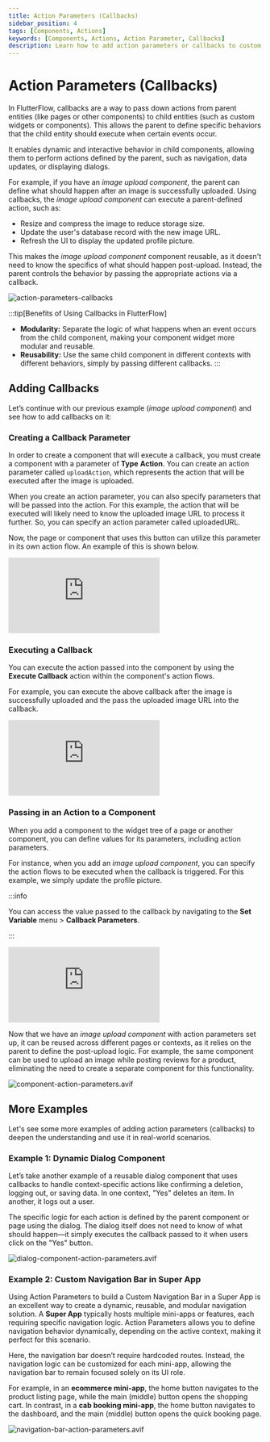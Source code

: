 ```yaml
---
title: Action Parameters (Callbacks)
sidebar_position: 4
tags: [Components, Actions]
keywords: [Components, Actions, Action Parameter, Callbacks]
description: Learn how to add action parameters or callbacks to custom components.
---
```


# Action Parameters (Callbacks)

In FlutterFlow, callbacks are a way to pass down actions from parent entities (like pages or other
components) to child entities (such as custom widgets or components). This allows the parent to
define specific behaviors that the child entity should execute when certain events occur.

It enables dynamic and interactive behavior in child components, allowing them to perform actions
defined by the parent, such as navigation, data updates, or displaying dialogs.

For example, if you have an *image upload component*, the parent can define what should happen after an image is successfully uploaded. Using callbacks, the *image upload component* can execute a parent-defined action, such as:

- Resize and compress the image to reduce storage size.
- Update the user's database record with the new image URL.
- Refresh the UI to display the updated profile picture.

This makes the *image upload component* component reusable, as it doesn't need to know the specifics of what should happen post-upload. Instead, the parent controls the behavior by passing the appropriate actions via a callback.

![action-parameters-callbacks](imgs/action-parameters-callbacks.avif)

:::tip[Benefits of Using Callbacks in FlutterFlow]

- **Modularity:** Separate the logic of what happens when an event occurs from the child component,
  making your component widget more modular and reusable.
- **Reusability:** Use the same child component in different contexts with different behaviors,
  simply by passing different callbacks.
  :::


## Adding Callbacks

Let’s continue with our previous example (*image upload component*) and see how to add callbacks on it:

### Creating a Callback Parameter

In order to create a component that will execute a callback, you must create a component with a parameter of **Type** **Action**. You can create an action parameter called `uploadAction`, which represents the action that will be executed after the image is uploaded.

When you create an action parameter, you can also specify parameters that will be passed into the action. For this example, the action that will be executed will likely need to know the uploaded image URL to process it further. So, you can specify an action parameter called uploadedURL.

Now, the page or component that uses this button can utilize this parameter in its own action flow. An example of this is shown below.

<div style={{
    position: 'relative',
    paddingBottom: 'calc(56.67989417989418% + 41px)', // Keeps the aspect ratio and additional padding
    height: 0,
    width: '100%'}}>
    <iframe 
        src="https://demo.arcade.software/BRHcXG6zWBYLCxaa9ifG?embed&show_copy_link=true"
        title=""
        style={{
            position: 'absolute',
            top: 0,
            left: 0,
            width: '100%',
            height: '100%',
            colorScheme: 'light'
        }}
        frameborder="0"
        loading="lazy"
        webkitAllowFullScreen
        mozAllowFullScreen
        allowFullScreen
        allow="clipboard-write">
    </iframe>
</div>
<p></p>

### Executing a Callback

You can execute the action passed into the component by using the **Execute Callback** action within the component's action flows.

For example, you can execute the above callback after the image is successfully uploaded and the pass the uploaded image URL into the callback.


<div style={{
    position: 'relative',
    paddingBottom: 'calc(56.67989417989418% + 41px)', // Keeps the aspect ratio and additional padding
    height: 0,
    width: '100%'}}>
    <iframe 
        src="https://demo.arcade.software/XEap1vCGTJ4x9Y1lswe3?embed&show_copy_link=true"
        title=""
        style={{
            position: 'absolute',
            top: 0,
            left: 0,
            width: '100%',
            height: '100%',
            colorScheme: 'light'
        }}
        frameborder="0"
        loading="lazy"
        webkitAllowFullScreen
        mozAllowFullScreen
        allowFullScreen
        allow="clipboard-write">
    </iframe>
</div>
<p></p>

### Passing in an Action to a Component

When you add a component to the widget tree of a page or another component, you can define values for its parameters, including action parameters.

For instance, when you add an *image upload component*, you can specify the action flows to be executed when the callback is triggered. For this example, we simply update the profile picture.

:::info

You can access the value passed to the callback by navigating to the **Set Variable** menu > **Callback Parameters**.

:::


<div style={{
    position: 'relative',
    paddingBottom: 'calc(56.67989417989418% + 41px)', // Keeps the aspect ratio and additional padding
    height: 0,
    width: '100%'}}>
    <iframe 
        src="https://demo.arcade.software/61EV732tfLpqQAIzLP8G?embed&show_copy_link=true"
        title=""
        style={{
            position: 'absolute',
            top: 0,
            left: 0,
            width: '100%',
            height: '100%',
            colorScheme: 'light'
        }}
        frameborder="0"
        loading="lazy"
        webkitAllowFullScreen
        mozAllowFullScreen
        allowFullScreen
        allow="clipboard-write">
    </iframe>
</div>
<p></p>


Now that we have an *image upload component* with action parameters set up, it can be reused across different pages or contexts, as it relies on the parent to define the post-upload logic. For example, the same component can be used to upload an image while posting reviews for a product, eliminating the need to create a separate component for this functionality.

![component-action-parameters.avif](imgs/component-action-parameters.avif)


## More Examples

Let's see some more examples of adding action parameters (callbacks) to deepen the understanding and use it in real-world scenarios.

### Example 1: Dynamic Dialog Component

Let’s take another example of a reusable dialog component that uses callbacks to handle context-specific actions like confirming a deletion, logging out, or saving data. In one context, "Yes" deletes an item. In another, it logs out a user.

The specific logic for each action is defined by the parent component or page using the dialog. The dialog itself does not need to know of what should happen—it simply executes the callback passed to it when users click on the "Yes" button.

![dialog-component-action-parameters.avif](imgs/dialog-component-action-parameters.avif)

### Example 2: Custom Navigation Bar in Super App

Using Action Parameters to build a Custom Navigation Bar in a Super App is an excellent way to create a dynamic, reusable, and modular navigation solution. A **Super App** typically hosts multiple mini-apps or features, each requiring specific navigation logic. Action Parameters allows you to define navigation behavior dynamically, depending on the active context, making it perfect for this scenario.

Here, the navigation bar doesn’t require hardcoded routes. Instead, the navigation logic can be customized for each mini-app, allowing the navigation bar to remain focused solely on its UI role.

For example, in an **ecommerce mini-app**, the home button navigates to the product listing page, while the main (middle) button opens the shopping cart. In contrast, in a **cab booking mini-app**, the home button navigates to the dashboard, and the main (middle) button opens the quick booking page.

![navigation-bar-action-parameters.avif](imgs/navigation-bar-action-parameters.avif)
